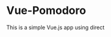# Vue-Pomodoro
This is a simple Vue.js app using direct <script> include.

![Print of the App](/pomodoro.jpg)
  
### Instructions:
You can set all three times:
* Work time
* Short break
* Long break

This way you can customize your timer the way you like.

You can pause and resume your timer using the button Pause/Resume.

You can reset all the timer if you click on the Reset button, it will be available after you star your pomodoro.
